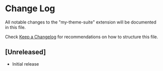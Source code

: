 # Change Log

All notable changes to the "my-theme-suite" extension will be documented in this file.

Check [Keep a Changelog](http://keepachangelog.com/) for recommendations on how to structure this file.

## [Unreleased]

- Initial release
